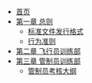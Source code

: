 * [首页](/)
* [第一章 总则]()
  * [标准文件发行格式](./General/Standar_file_format.md)  
  * [行为准则](./General/COC.md)  
* [第二章 飞行员训练部]()
* [第三章 管制员训练部]()
  * [管制员考核大纲](./CTD/Controller_assessment_outline.md)
